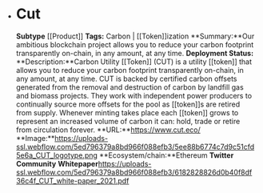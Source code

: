 - # Cut
  **Subtype** [[Product]]
  **Tags:** Carbon | [[Token]]ization
  **Summary:**Our ambitious blockchain project allows you to reduce your carbon footprint transparently on-chain, in any amount, at any time.
  **Deployment Status:**
  **Description:**Carbon Utility [[Token]] (CUT) is a utility [[token]] that allows you to reduce your carbon footprint transparently on-chain, in any amount, at any time. CUT is backed by certified carbon offsets generated from the removal and destruction of carbon by landfill gas and biomass projects. They work with independent power producers to continually source more offsets for the pool as [[token]]s are retired from supply. Whenever minting takes place each [[token]] grows to represent an increased volume of carbon it can: hold, trade or retire from circulation forever.
  **URL:**https://www.cut.eco/
  **Image:**https://uploads-ssl.webflow.com/5ed796379a8bd966f088efb3/5ee88b6774c7d9c51cfd5e6a_CUT_logotype.png
  **Ecosystem/chain:**Ethereum
  **Twitter**
  **Community**
  **Whitepaper**https://uploads-ssl.webflow.com/5ed796379a8bd966f088efb3/6182828826d0b40f8df36c4f_CUT_white-paper_2021.pdf